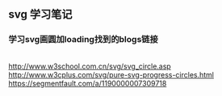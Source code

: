 ##	 svg 学习笔记 
###  学习svg画圆加loading找到的blogs链接	
<br> http://www.w3school.com.cn/svg/svg_circle.asp
<br> http://www.w3cplus.com/svg/pure-svg-progress-circles.html
<br> https://segmentfault.com/a/1190000007309718